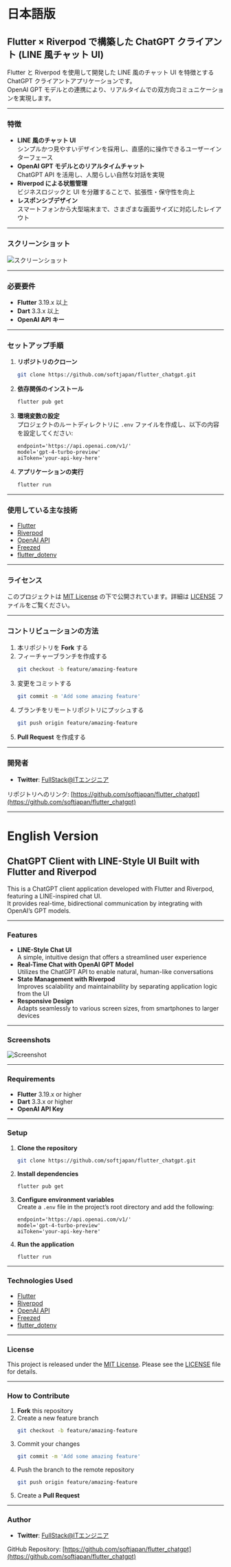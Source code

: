 # 日本語版

## Flutter × Riverpod で構築した ChatGPT クライアント (LINE 風チャット UI)

Flutter と Riverpod を使用して開発した LINE 風のチャット UI を特徴とする ChatGPT クライアントアプリケーションです。  
OpenAI GPT モデルとの連携により、リアルタイムでの双方向コミュニケーションを実現します。

---

### 特徴

- **LINE 風のチャット UI**  
  シンプルかつ見やすいデザインを採用し、直感的に操作できるユーザーインターフェース
- **OpenAI GPT モデルとのリアルタイムチャット**  
  ChatGPT API を活用し、人間らしい自然な対話を実現
- **Riverpod による状態管理**  
  ビジネスロジックと UI を分離することで、拡張性・保守性を向上
- **レスポンシブデザイン**  
  スマートフォンから大型端末まで、さまざまな画面サイズに対応したレイアウト

---

### スクリーンショット

![スクリーンショット](./flutter-chatgpt.png)

---

### 必要要件

- **Flutter** 3.19.x 以上
- **Dart** 3.3.x 以上
- **OpenAI API キー**

---

### セットアップ手順

1. **リポジトリのクローン**
   ```bash
   git clone https://github.com/softjapan/flutter_chatgpt.git
   ```
2. **依存関係のインストール**
   ```bash
   flutter pub get
   ```
3. **環境変数の設定**  
   プロジェクトのルートディレクトリに `.env` ファイルを作成し、以下の内容を設定してください:
   ```
   endpoint='https://api.openai.com/v1/'
   model='gpt-4-turbo-preview'
   aiToken='your-api-key-here'
   ```
4. **アプリケーションの実行**
   ```bash
   flutter run
   ```

---

### 使用している主な技術

- [Flutter](https://flutter.dev/)
- [Riverpod](https://riverpod.dev/)
- [OpenAI API](https://platform.openai.com/)
- [Freezed](https://pub.dev/packages/freezed)
- [flutter_dotenv](https://pub.dev/packages/flutter_dotenv)

---

### ライセンス

このプロジェクトは [MIT License](./LICENSE) の下で公開されています。詳細は [LICENSE](./LICENSE) ファイルをご覧ください。

---

### コントリビューションの方法

1. 本リポジトリを **Fork** する
2. フィーチャーブランチを作成する
   ```bash
   git checkout -b feature/amazing-feature
   ```
3. 変更をコミットする
   ```bash
   git commit -m 'Add some amazing feature'
   ```
4. ブランチをリモートリポジトリにプッシュする
   ```bash
   git push origin feature/amazing-feature
   ```
5. **Pull Request** を作成する

---

### 開発者

- **Twitter**: [FullStack@ITエンジニア](https://twitter.com/softbasejp)

リポジトリへのリンク: [https://github.com/softjapan/flutter_chatgpt](https://github.com/softjapan/flutter_chatgpt)

---

# English Version

## ChatGPT Client with LINE-Style UI Built with Flutter and Riverpod

This is a ChatGPT client application developed with Flutter and Riverpod, featuring a LINE-inspired chat UI.  
It provides real-time, bidirectional communication by integrating with OpenAI’s GPT models.

---

### Features

- **LINE-Style Chat UI**  
  A simple, intuitive design that offers a streamlined user experience
- **Real-Time Chat with OpenAI GPT Model**  
  Utilizes the ChatGPT API to enable natural, human-like conversations
- **State Management with Riverpod**  
  Improves scalability and maintainability by separating application logic from the UI
- **Responsive Design**  
  Adapts seamlessly to various screen sizes, from smartphones to larger devices

---

### Screenshots

![Screenshot](./flutter-chatgpt.png)

---

### Requirements

- **Flutter** 3.19.x or higher
- **Dart** 3.3.x or higher
- **OpenAI API Key**

---

### Setup

1. **Clone the repository**
   ```bash
   git clone https://github.com/softjapan/flutter_chatgpt.git
   ```
2. **Install dependencies**
   ```bash
   flutter pub get
   ```
3. **Configure environment variables**  
   Create a `.env` file in the project’s root directory and add the following:
   ```
   endpoint='https://api.openai.com/v1/'
   model='gpt-4-turbo-preview'
   aiToken='your-api-key-here'
   ```
4. **Run the application**
   ```bash
   flutter run
   ```

---

### Technologies Used

- [Flutter](https://flutter.dev/)
- [Riverpod](https://riverpod.dev/)
- [OpenAI API](https://platform.openai.com/)
- [Freezed](https://pub.dev/packages/freezed)
- [flutter_dotenv](https://pub.dev/packages/flutter_dotenv)

---

### License

This project is released under the [MIT License](./LICENSE). Please see the [LICENSE](./LICENSE) file for details.

---

### How to Contribute

1. **Fork** this repository
2. Create a new feature branch
   ```bash
   git checkout -b feature/amazing-feature
   ```
3. Commit your changes
   ```bash
   git commit -m 'Add some amazing feature'
   ```
4. Push the branch to the remote repository
   ```bash
   git push origin feature/amazing-feature
   ```
5. Create a **Pull Request**

---

### Author

- **Twitter**: [FullStack@ITエンジニア](https://twitter.com/softbasejp)

GitHub Repository: [https://github.com/softjapan/flutter_chatgpt](https://github.com/softjapan/flutter_chatgpt)
